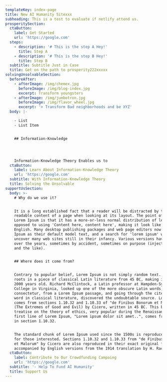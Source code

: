 ```yaml
---
templateKey: index-page
title: New AI Humanity Sitexxx
subheading: This is a test to evaluate if netlify attend us.
prosperitySection:
  ctaButton:
    label: Get Started
    url: 'https://google.com'
  steps:
    - description: '# This is the step A Hey!'
      title: Step A
    - description: '# This is the step B Hey!'
      title: Step B
  subtitle: Subtitle Just in Case
  title: Get on the path to prosperity222xxxxx
solvingUnsolvableSection:
  beforeAfter:
    - afterImage: /img/chemex.jpg
      beforeImage: /img/blog-index.jpg
      excerpt: Transform youngsters
    - afterImage: /img/jumbotron.jpg
      beforeImage: /img/flavor_wheel.jpg
      excerpt: '> Transform Bad neighborhoods and be XYZ'
  body: |-

    - List
    - List Item


    ## Information-Knowledge




    Information-Knowledge Theory Enables us to
  ctaButton:
    label: Learn About Information-Knowledge Theory
    url: 'https://google.com'
  subtitle: With Information-Knowledge Theory
  title: Solving the Unsolvable
supportUsSection:
  body: >-
    # Why do we use it?


    It is a long established fact that a reader will be distracted by the
    readable content of a page when looking at its layout. The point of using
    Lorem Ipsum is that it has a more-or-less normal distribution of letters, as
    opposed to using 'Content here, content here', making it look like readable
    English. Many desktop publishing packages and web page editors now use Lorem
    Ipsum as their default model text, and a search for 'lorem ipsum' will
    uncover many web sites still in their infancy. Various versions have evolved
    over the years, sometimes by accident, sometimes on purpose (injected humour
    and the like).


    ## Where does it come from?


    Contrary to popular belief, Lorem Ipsum is not simply random text. It has
    roots in a piece of classical Latin literature from 45 BC, making it over
    2000 years old. Richard McClintock, a Latin professor at Hampden-Sydney
    College in Virginia, looked up one of the more obscure Latin words,
    consectetur, from a Lorem Ipsum passage, and going through the cites of the
    word in classical literature, discovered the undoubtable source. Lorem Ipsum
    comes from sections 1.10.32 and 1.10.33 of "de Finibus Bonorum et Malorum"
    (The Extremes of Good and Evil) by Cicero, written in 45 BC. This book is a
    treatise on the theory of ethics, very popular during the Renaissance. The
    first line of Lorem Ipsum, "Lorem ipsum dolor sit amet..", comes from a line
    in section 1.10.32.


    The standard chunk of Lorem Ipsum used since the 1500s is reproduced below
    for those interested. Sections 1.10.32 and 1.10.33 from "de Finibus Bonorum
    et Malorum" by Cicero are also reproduced in their exact original form,
    accompanied by English versions from the 1914 translation by H. Rackham.
  ctaButton:
    label: Contribute to Our Crowdfunding Campaing
    url: 'https://google.com'
  subtitle: '- Help To Fund AI Humanity'
  title: Support Us
---
```


